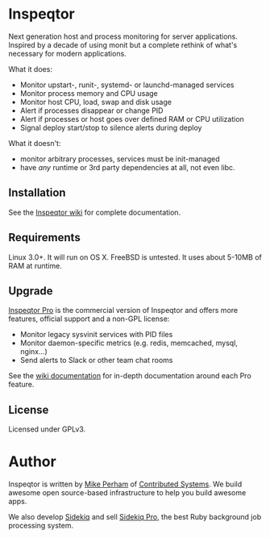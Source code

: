 # Inspeqtor

Next generation host and process monitoring for server applications.  Inspired
by a decade of using monit but a complete rethink of what's necessary for modern
applications.

What it does:

* Monitor upstart-, runit-, systemd- or launchd-managed services
* Monitor process memory and CPU usage
* Monitor host CPU, load, swap and disk usage
* Alert if processes disappear or change PID
* Alert if processes or host goes over defined RAM or CPU utilization
* Signal deploy start/stop to silence alerts during deploy

What it doesn't:

* monitor arbitrary processes, services must be init-managed
* have *any* runtime or 3rd party dependencies at all, not even libc.


## Installation

See the [Inspeqtor wiki](https://github.com/mperham/inspeqtor/wiki) for complete documentation.


## Requirements

Linux 3.0+.  It will run on OS X.  FreeBSD is untested.  It uses about 5-10MB of RAM at runtime.


## Upgrade

[Inspeqtor Pro](http://contribsys.com/inspeqtor) is the commercial version of Inspeqtor and offers more
features, official support and a non-GPL license:

* Monitor legacy sysvinit services with PID files
* Monitor daemon-specific metrics (e.g. redis, memcached, mysql, nginx...)
* Send alerts to Slack or other team chat rooms

See the [wiki documentation](https://github.com/mperham/inspeqtor/wiki#inspeqtor-pro) for
in-depth documentation around each Pro feature.


## License

Licensed under GPLv3.


# Author

Inspeqtor is written by [Mike Perham](http://twitter.com/mperham) of [Contributed Systems](http://contribsys.com).  We build awesome open source-based infrastructure to help you build awesome apps.

We also develop [Sidekiq](http://sidekiq.org) and sell [Sidekiq Pro](http://sidekiq.org/pro), the best Ruby background job processing system.
